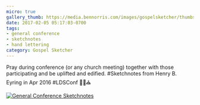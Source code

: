 ```yaml
---
micro: true
gallery_thumb: https://media.bennorris.com/images/gospelsketcher/thumbs/apr-16-1-eyring.jpg
date: 2017-02-05 05:17:03-0700
tags:
- general conference
- sketchnotes
- hand lettering
category: Gospel Sketcher
---
```


Pray during conference (or any church meeting) together with those participating and be uplifted and edified. #Sketchnotes from Henry B. Eyring in Apr 2016 #LDSConf ✍🏼⛪️

[![General Conference Sketchnotes](https://media.bennorris.com/images/gospelsketcher/general-conference/apr-2016/apr-16-1-eyring.jpg)](https://media.bennorris.com/images/gospelsketcher/general-conference/apr-2016/apr-16-1-eyring.jpg)
